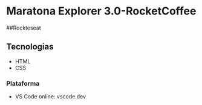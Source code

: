 # Maratona Explorer 3.0-RocketCoffee
##Rockteseat

## Tecnologias
- HTML
- CSS

### Plataforma 
- VS Code online: vscode.dev
